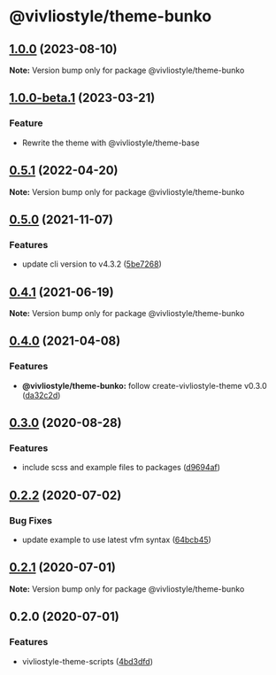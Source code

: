 # @vivliostyle/theme-bunko

## [1.0.0](https://github.com/vivliostyle/themes/compare/@vivliostyle/theme-bunko@1.0.0-beta.1...@vivliostyle/theme-bunko@1.0.0) (2023-08-10)

**Note:** Version bump only for package @vivliostyle/theme-bunko

## [1.0.0-beta.1](https://github.com/vivliostyle/themes/compare/@vivliostyle/theme-bunko@0.5.1...@vivliostyle/theme-bunko@1.0.0-beta.1) (2023-03-21)

### Feature

- Rewrite the theme with @vivliostyle/theme-base

## [0.5.1](https://github.com/vivliostyle/themes/compare/@vivliostyle/theme-bunko@0.5.0...@vivliostyle/theme-bunko@0.5.1) (2022-04-20)

**Note:** Version bump only for package @vivliostyle/theme-bunko

## [0.5.0](https://github.com/vivliostyle/themes/compare/@vivliostyle/theme-bunko@0.4.1...@vivliostyle/theme-bunko@0.5.0) (2021-11-07)

### Features

- update cli version to v4.3.2 ([5be7268](https://github.com/vivliostyle/themes/commit/5be72685499e73826def6859e04f6645c859391e))

## [0.4.1](https://github.com/vivliostyle/themes/compare/@vivliostyle/theme-bunko@0.4.0...@vivliostyle/theme-bunko@0.4.1) (2021-06-19)

**Note:** Version bump only for package @vivliostyle/theme-bunko

## [0.4.0](https://github.com/vivliostyle/themes/compare/@vivliostyle/theme-bunko@0.3.0...@vivliostyle/theme-bunko@0.4.0) (2021-04-08)

### Features

- **@vivliostyle/theme-bunko:** follow create-vivliostyle-theme v0.3.0 ([da32c2d](https://github.com/vivliostyle/themes/commit/da32c2dc17d3aba44e0a9bf78b4aefee28bcb6b4))

## [0.3.0](https://github.com/vivliostyle/themes/compare/@vivliostyle/theme-bunko@0.2.2...@vivliostyle/theme-bunko@0.3.0) (2020-08-28)

### Features

- include scss and example files to packages ([d9694af](https://github.com/vivliostyle/themes/commit/d9694afea56d95569f707c19106b42ba56c28964))

## [0.2.2](https://github.com/vivliostyle/themes/compare/@vivliostyle/theme-bunko@0.2.1...@vivliostyle/theme-bunko@0.2.2) (2020-07-02)

### Bug Fixes

- update example to use latest vfm syntax ([64bcb45](https://github.com/vivliostyle/themes/commit/64bcb45c27f4878b171c586597f031f5612002a7))

## [0.2.1](https://github.com/vivliostyle/themes/compare/@vivliostyle/theme-bunko@0.2.0...@vivliostyle/theme-bunko@0.2.1) (2020-07-01)

**Note:** Version bump only for package @vivliostyle/theme-bunko

## 0.2.0 (2020-07-01)

### Features

- vivliostyle-theme-scripts ([4bd3dfd](https://github.com/vivliostyle/themes/commit/4bd3dfd66ec47029e8bdf1b73ac3b2eae147a851))

